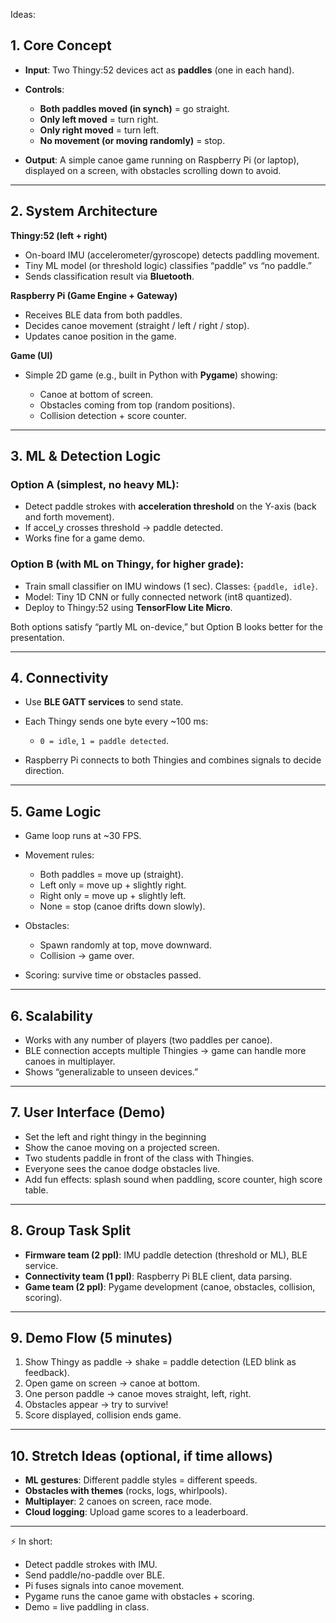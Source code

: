 Ideas:

## 1. Core Concept

* **Input**: Two Thingy:52 devices act as **paddles** (one in each hand).
* **Controls**:

  * **Both paddles moved (in synch)** = go straight.
  * **Only left moved** = turn right.
  * **Only right moved** = turn left.
  * **No movement (or moving randomly)** = stop.
* **Output**: A simple canoe game running on Raspberry Pi (or laptop), displayed on a screen, with obstacles scrolling down to avoid.

---

## 2. System Architecture

**Thingy:52 (left + right)**

* On-board IMU (accelerometer/gyroscope) detects paddling movement.
* Tiny ML model (or threshold logic) classifies “paddle” vs “no paddle.”
* Sends classification result via **Bluetooth**.

**Raspberry Pi (Game Engine + Gateway)**

* Receives BLE data from both paddles.
* Decides canoe movement (straight / left / right / stop).
* Updates canoe position in the game.

**Game (UI)**

* Simple 2D game (e.g., built in Python with **Pygame**) showing:

  * Canoe at bottom of screen.
  * Obstacles coming from top (random positions).
  * Collision detection + score counter.

---

## 3. ML & Detection Logic

### Option A (simplest, no heavy ML):

* Detect paddle strokes with **acceleration threshold** on the Y-axis (back and forth movement).
* If accel_y crosses threshold → paddle detected.
* Works fine for a game demo.

### Option B (with ML on Thingy, for higher grade):

* Train small classifier on IMU windows (1 sec). Classes: `{paddle, idle}`.
* Model: Tiny 1D CNN or fully connected network (int8 quantized).
* Deploy to Thingy:52 using **TensorFlow Lite Micro**.

Both options satisfy “partly ML on-device,” but Option B looks better for the presentation.

---

## 4. Connectivity

* Use **BLE GATT services** to send state.
* Each Thingy sends one byte every ~100 ms:

  * `0 = idle`, `1 = paddle detected`.
* Raspberry Pi connects to both Thingies and combines signals to decide direction.

---

## 5. Game Logic

* Game loop runs at ~30 FPS.
* Movement rules:

  * Both paddles = move up (straight).
  * Left only = move up + slightly right.
  * Right only = move up + slightly left.
  * None = stop (canoe drifts down slowly).
* Obstacles:

  * Spawn randomly at top, move downward.
  * Collision → game over.
* Scoring: survive time or obstacles passed.

---

## 6. Scalability

* Works with any number of players (two paddles per canoe).
* BLE connection accepts multiple Thingies → game can handle more canoes in multiplayer.
* Shows “generalizable to unseen devices.”

---

## 7. User Interface (Demo)

* Set the left and right thingy in the beginning 
* Show the canoe moving on a projected screen.
* Two students paddle in front of the class with Thingies.
* Everyone sees the canoe dodge obstacles live.
* Add fun effects: splash sound when paddling, score counter, high score table.

---

## 8. Group Task Split

* **Firmware team (2 ppl)**: IMU paddle detection (threshold or ML), BLE service.
* **Connectivity team (1 ppl)**: Raspberry Pi BLE client, data parsing.
* **Game team (2 ppl)**: Pygame development (canoe, obstacles, collision, scoring).

---

## 9. Demo Flow (5 minutes)

1. Show Thingy as paddle → shake = paddle detection (LED blink as feedback).
2. Open game on screen → canoe at bottom.
3. One person paddle → canoe moves straight, left, right.
4. Obstacles appear → try to survive!
5. Score displayed, collision ends game.

---

## 10. Stretch Ideas (optional, if time allows)

* **ML gestures**: Different paddle styles = different speeds.
* **Obstacles with themes** (rocks, logs, whirlpools).
* **Multiplayer**: 2 canoes on screen, race mode.
* **Cloud logging**: Upload game scores to a leaderboard.

---

⚡ In short:

* Detect paddle strokes with IMU.
* Send paddle/no-paddle over BLE.
* Pi fuses signals into canoe movement.
* Pygame runs the canoe game with obstacles + scoring.
* Demo = live paddling in class.


